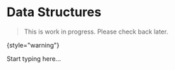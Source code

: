 # Data Structures

> This is work in progress. Please check back later.
> 
{style="warning"}

Start typing here...